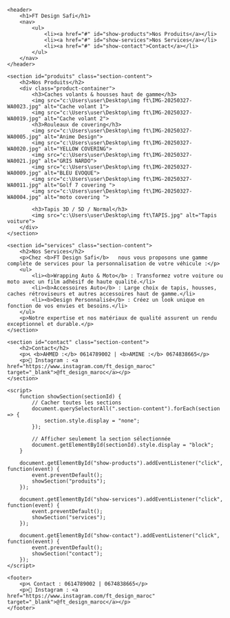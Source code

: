
<!DOCTYPE html>
<html lang="fr">
<head>
    <meta charset="UTF-8">
    <meta name="viewport" content="width=device-width, initial-scale=1.0">
    <title>FT Design Safi</title>
    <link rel="stylesheet" href="c:\Users\user\Desktop\ftdesign link\ffg.css">
    <style>
        .section-content {
            display: none; /* Caché par défaut */
            padding: 10px;
            background: #0472df;
            border-radius: 5px;
            margin-top: 10px;
        }
    </style>
</head>
<body>

    <header>
        <h1>FT Design Safi</h1>
        <nav>
            <ul>
                <li><a href="#" id="show-products">Nos Produits</a></li>
                <li><a href="#" id="show-services">Nos Services</a></li>
                <li><a href="#" id="show-contact">Contact</a></li>
            </ul>
        </nav>
    </header>

    <section id="produits" class="section-content">
        <h2>Nos Produits</h2>
        <div class="product-container">
            <h3>Caches volants & housses haut de gamme</h3>
            <img src="c:\Users\user\Desktop\img ft\IMG-20250327-WA0023.jpg" alt="Cache volant 1">
            <img src="c:\Users\user\Desktop\img ft\IMG-20250327-WA0019.jpg" alt="Cache volant 2">
            <h3>Rouleaux de covering</h3>
            <img src="c:\Users\user\Desktop\img ft\IMG-20250327-WA0005.jpg" alt="Anime Design">
            <img src="c:\Users\user\Desktop\img ft\IMG-20250327-WA0020.jpg" alt="YELLOW COVERING">
            <img src="c:\Users\user\Desktop\img ft\IMG-20250327-WA0021.jpg" alt="GRIS NARDO">
            <img src="c:\Users\user\Desktop\img ft\IMG-20250327-WA0009.jpg" alt="BLEU EVOQUE">
            <img src="c:\Users\user\Desktop\img ft\IMG-20250327-WA0011.jpg" alt="Golf 7 covering ">
            <img src="c:\Users\user\Desktop\img ft\IMG-20250327-WA0004.jpg" alt="moto covering ">

            <h3>Tapis 3D / 5D / Normal</h3>
            <img src="c:\Users\user\Desktop\img ft\TAPIS.jpg" alt="Tapis voiture">
        </div>
    </section>

    <section id="services" class="section-content">
        <h2>Nos Services</h2> 
        <p>Chez <b>FT Design Safi</b>   nous vous proposons une gamme complète de services pour la personnalisation de votre véhicule :</p>
        <ul>
            <li><b>Wrapping Auto & Moto</b> : Transformez votre voiture ou moto avec un film adhésif de haute qualité.</li>
            <li><b>Accessoires Auto</b> : Large choix de tapis, housses, caches rétroviseurs et autres accessoires haut de gamme.</li>
            <li><b>Design Personnalisé</b> : Créez un look unique en fonction de vos envies et besoins.</li>
        </ul>
        <p>Notre expertise et nos matériaux de qualité assurent un rendu exceptionnel et durable.</p>
    </section>

    <section id="contact" class="section-content">
        <h2>Contact</h2>
        <p>📞 <b>AHMED :</b> 0614789002 | <b>AMINE :</b> 0674838665</p>
        <p>📸 Instagram : <a href="https://www.instagram.com/ft_design_maroc" target="_blank">@ft_design_maroc</a></p>
    </section>

    <script>
        function showSection(sectionId) {
            // Cacher toutes les sections
            document.querySelectorAll(".section-content").forEach(section => {
                section.style.display = "none";
            });

            // Afficher seulement la section sélectionnée
            document.getElementById(sectionId).style.display = "block";
        }

        document.getElementById("show-products").addEventListener("click", function(event) {
            event.preventDefault();
            showSection("produits");
        });

        document.getElementById("show-services").addEventListener("click", function(event) {
            event.preventDefault();
            showSection("services");
        });

        document.getElementById("show-contact").addEventListener("click", function(event) {
            event.preventDefault();
            showSection("contact");
        });
    </script>

    <footer>
        <p>📞 Contact : 0614789002 | 0674838665</p>
        <p>📸 Instagram : <a href="https://www.instagram.com/ft_design_maroc" target="_blank">@ft_design_maroc</a></p>
    </footer>

</body>
</html>
